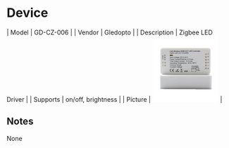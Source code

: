 
# Device

| Model | GD-CZ-006  |
| Vendor  | Gledopto  |
| Description | Zigbee LED Driver |
| Supports | on/off, brightness |
| Picture | ![../images/devices/GD-CZ-006.jpg](../images/devices/GD-CZ-006.jpg) |

## Notes

None
